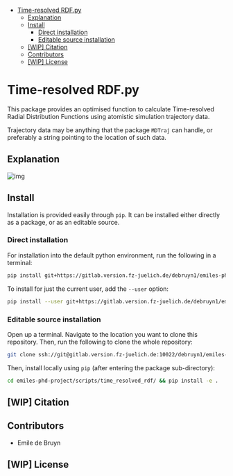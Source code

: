- [Time-resolved RDF.py](#sec-1)
  - [Explanation](#sec-1-1)
  - [Install](#sec-1-2)
    - [Direct installation](#sec-1-2-1)
    - [Editable source installation](#sec-1-2-2)
  - [[WIP] Citation](#sec-1-3)
  - [Contributors](#sec-1-4)
  - [[WIP] License](#sec-1-5)


# Time-resolved RDF.py<a id="sec-1"></a>

This package provides an optimised function to calculate Time-resolved Radial Distribution Functions using atomistic simulation trajectory data.

Trajectory data may be anything that the package `MDTraj` can handle, or preferably a string pointing to the location of such data.

## Explanation<a id="sec-1-1"></a>

![img](docs/trrdf_averaging.svg)

## Install<a id="sec-1-2"></a>

Installation is provided easily through `pip`. It can be installed either directly as a package, or as an editable source.

### Direct installation<a id="sec-1-2-1"></a>

For installation into the default python environment, run the following in a terminal:

```bash
pip install git+https://gitlab.version.fz-juelich.de/debruyn1/emiles-phd-project.git#egg=version_subpkg\&subdirectory=scripts/vanhove
```

To install for just the current user, add the `--user` option:

```bash
pip install --user git+https://gitlab.version.fz-juelich.de/debruyn1/emiles-phd-project.git#egg=version_subpkg\&subdirectory=scripts/vanhove
```

### Editable source installation<a id="sec-1-2-2"></a>

Open up a terminal. Navigate to the location you want to clone this repository. Then, run the following to clone the whole repository:

```bash
git clone ssh://git@gitlab.version.fz-juelich.de:10022/debruyn1/emiles-phd-project.git
```

Then, install locally using `pip` (after entering the package sub-directory):

```bash
cd emiles-phd-project/scripts/time_resolved_rdf/ && pip install -e .
```

## [WIP] Citation<a id="sec-1-3"></a>

## Contributors<a id="sec-1-4"></a>

-   Emile de Bruyn

## [WIP] License<a id="sec-1-5"></a>

